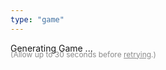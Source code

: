 ```yaml
---
type: "game"
---
```


<div id="interfaceContainer">
    <div id="interface">
        <p>Generating Game ...<p>
        <p style="font-size:12px;opacity:0.5; margin-top: -20px;">(Allow up to 30 seconds before <a href="javascript:location.reload();">retrying</a>.)</p>
    </div>
</div>